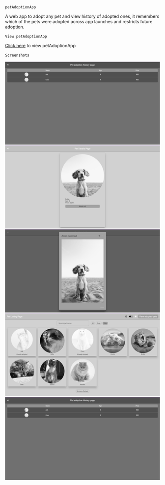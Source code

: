 ```
petAdoptionApp
```
A web app to adopt any pet and view history of adopted ones, it remembers which of the pets were adopted across app launches and restricts future adoption.

```
View petAdoptionApp
```
<p>
  <a href="https://flutter-project-405ca.web.app">Click here</a> to view petAdoptionApp
</p>

```
Screenshots
```


![petListingPage](screenshots/petAdoptedHistoryPage.png)
![petDetailsPage](screenshots/petDetailsPage.png)
![petZoomInOutPopUp](screenshots/petZoomInOutPopUp.png)
![petAfterAdoptedPage](screenshots/petAfterAdoptedPage.png)
![petAdoptedHistoryPage](screenshots/petAdoptedHistoryPage.png)





